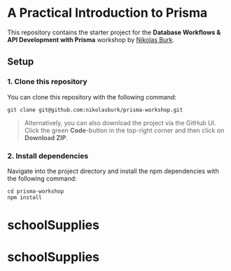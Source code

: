# A Practical Introduction to Prisma

This repository contains the starter project for the **Database Workflows & API Development with Prisma** workshop by [Nikolas Burk](https://twitter.com/nikolasburk).

## Setup

### 1. Clone this repository

You can clone this repository with the following command:

```
git clone git@github.com:nikolasburk/prisma-workshop.git
```

> Alternatively, you can also download the project via the GitHub UI. Click the green **Code**-button in the top-right corner and then click on **Download ZIP**.

### 2. Install dependencies

Navigate into the project directory and install the npm dependencies with the following command:

```
cd prisma-workshop
npm install
```
# schoolSupplies
# schoolSupplies
